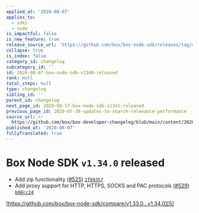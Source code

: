 ```yaml
---
applied_at: '2020-08-07'
applies_to:
  - sdks
  - node
is_impactful: false
is_new_feature: true
release_source_url: 'https://github.com/box/box-node-sdk/releases/tag/v1.34.0'
collapse: true
is_index: false
category_id: changelog
subcategory_id: ''
id: 2020-08-07-box-node-sdk-v1340-released
rank: null
total_steps: null
type: changelog
sibling_id: ''
parent_id: changelog
next_page_id: 2020-08-17-box-node-sdk-v1341-released
previous_page_id: 2020-07-30-updates-to-search-relevance-performance
source_url: >-
  https://github.com/box/box-developer-changelog/blob/main/content/2020/08-07-box-node-sdk-v1340-released.md
published_at: '2020-08-07'
fullyTranslated: true
---
```

# Box Node SDK `v1.34.0` released

* Add zip functionality ([#525][1]) [`2f89357`][2]
* Add proxy support for HTTP, HTTPS, SOCKS and PAC protocols ([#529][3]) [`b08cc24`][4]

[https://github.com/box/box-node-sdk/compare/v1.33.0...v1.34.0][5]

[1]: https://github.com/box/box-node-sdk/issues/525

[2]: https://github.com/box/box-node-sdk/commit/2f893577fd06dcac449ac9bfeb72cd76e1e839ae

[3]: https://github.com/box/box-node-sdk/issues/529

[4]: https://github.com/box/box-node-sdk/commit/b08cc24f240075fb24d9e5827f50ec9e26eeebc8

[5]: https://github.com/box/box-node-sdk/compare/v1.33.0...v1.34.0
